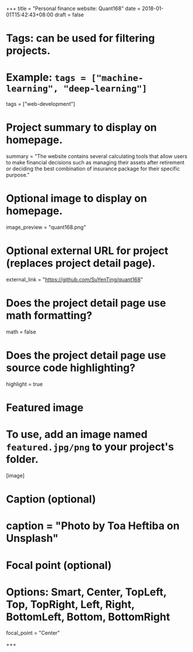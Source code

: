 +++
title = "Personal finance website: Quant168"
date = 2018-01-01T15:42:43+08:00
draft = false

# Tags: can be used for filtering projects.
# Example: `tags = ["machine-learning", "deep-learning"]`
tags = ["web-development"]

# Project summary to display on homepage.
summary = "The website contains several calculating tools that allow users to make financial decisions such as managing their assets after retirement or deciding the best combination of insurance package for their specific purpose."

# Optional image to display on homepage.
image_preview = "quant168.png"

# Optional external URL for project (replaces project detail page).
external_link = "https://github.com/SuYenTing/quant168"

# Does the project detail page use math formatting?
math = false

# Does the project detail page use source code highlighting?
highlight = true

# Featured image
# To use, add an image named `featured.jpg/png` to your project's folder. 
[image]
  # Caption (optional)
  # caption = "Photo by Toa Heftiba on Unsplash"

  # Focal point (optional)
  # Options: Smart, Center, TopLeft, Top, TopRight, Left, Right, BottomLeft, Bottom, BottomRight
  focal_point = "Center"

+++
